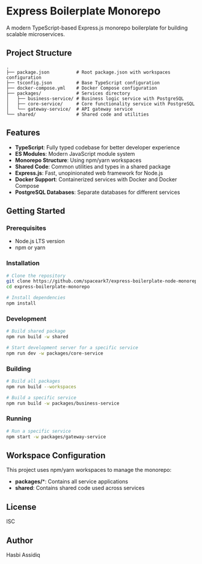 # Express Boilerplate Monorepo

A modern TypeScript-based Express.js monorepo boilerplate for building scalable microservices.

## Project Structure

```
.
├── package.json          # Root package.json with workspaces configuration
├── tsconfig.json         # Base TypeScript configuration
├── docker-compose.yml    # Docker Compose configuration
├── packages/             # Services directory
│   ├── business-service/ # Business logic service with PostgreSQL
│   ├── core-service/     # Core functionality service with PostgreSQL
│   └── gateway-service/  # API gateway service
└── shared/               # Shared code and utilities
```

## Features

- **TypeScript**: Fully typed codebase for better developer experience
- **ES Modules**: Modern JavaScript module system
- **Monorepo Structure**: Using npm/yarn workspaces
- **Shared Code**: Common utilities and types in a shared package
- **Express.js**: Fast, unopinionated web framework for Node.js
- **Docker Support**: Containerized services with Docker and Docker Compose
- **PostgreSQL Databases**: Separate databases for different services

## Getting Started

### Prerequisites

- Node.js LTS version
- npm or yarn

### Installation

```bash
# Clone the repository
git clone https://github.com/spaceark7/express-boilerplate-node-monorepo.git
cd express-boilerplate-monorepo

# Install dependencies
npm install
```

### Development

```bash
# Build shared package
npm run build -w shared

# Start development server for a specific service
npm run dev -w packages/core-service
```

### Building

```bash
# Build all packages
npm run build --workspaces

# Build a specific service
npm run build -w packages/business-service
```

### Running

```bash
# Run a specific service
npm start -w packages/gateway-service
```

## Workspace Configuration

This project uses npm/yarn workspaces to manage the monorepo:

- **packages/***: Contains all service applications
- **shared**: Contains shared code used across services

## License

ISC

## Author

Hasbi Assidiq

